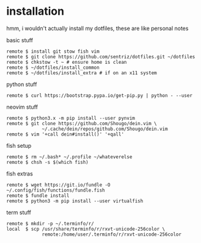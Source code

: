 # installation
hmm, i wouldn't actually install my dotfiles, these are like personal notes

basic stuff

    remote $ install git stow fish vim
    remote $ git clone https://github.com/sentriz/dotfiles.git ~/dotfiles
    remote $ chkstow -t ~ # ensure home is clean
    remote $ ~/dotfiles/install_common
    remote $ ~/dotfiles/install_extra # if on an x11 system

python stuff

    remote $ curl https://bootstrap.pypa.io/get-pip.py | python - --user

neovim stuff

    remote $ python3.x -m pip install --user pynvim
    remote $ git clone https://github.com/Shougo/dein.vim \
                 ~/.cache/dein/repos/github.com/Shougo/dein.vim
    remote $ vim '+call dein#install()' '+qall'

fish setup

    remote $ rm ~/.bash* ~/.profile ~/whateverelse
    remote $ chsh -s $(which fish)

fish extras

    remote $ wget https://git.io/fundle -O ~/.config/fish/functions/fundle.fish
    remote $ fundle install
    remote $ python3 -m pip install --user virtualfish

term stuff

    remote $ mkdir -p ~/.terminfo/r/
    local  $ scp /usr/share/terminfo/r/rxvt-unicode-256color \
                 remote:/home/user/.terminfo/r/rxvt-unicode-256color
